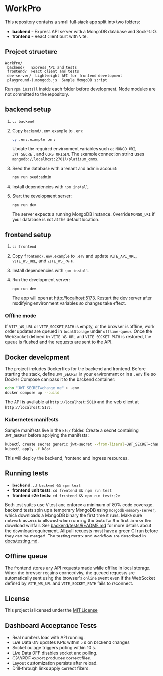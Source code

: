 # WorkPro

This repository contains a small full‑stack app split into two folders:

- **backend** – Express API server with a MongoDB database and Socket.IO.
- **frontend** – React client built with Vite.

## Project structure

```
WorkPro/
 backend/   Express API and tests
 frontend/  React client and tests
 dev-server/  Lightweight API for frontend development
 playground-1.mongodb.js  Sample MongoDB script
```

Run `npm install` inside each folder before development. Node modules are
not committed to the repository.

## backend setup

1. `cd backend`
2. Copy `backend/.env.example` to `.env`:
   ```bash
   cp .env.example .env
   ```
    Update the required environment variables such as `MONGO_URI`, `JWT_SECRET`,
   and `CORS_ORIGIN`. The example connection string uses
   `mongodb://localhost:27017/platinum_cmms`.
 
3. Seed the database with a tenant and admin account:
   ```bash
   npm run seed:admin
   ```
4. Install dependencies with `npm install`.
5. Start the development server:
   ```bash
   npm run dev
   ```
   The server expects a running MongoDB instance. Override `MONGO_URI` if your
   database is not at the default location.

## frontend setup

1. `cd frontend`
2. Copy `frontend/.env.example` to `.env` and update `VITE_API_URL`,
    `VITE_WS_URL`, and `VITE_WS_PATH`.
 
3. Install dependencies with `npm install`.
4. Run the development server:
   ```bash
   npm run dev
   ```
   The app will open at [http://localhost:5173](http://localhost:5173).
   Restart the dev server after modifying environment variables so changes take effect.

### Offline mode

If `VITE_WS_URL` or `VITE_SOCKET_PATH` is empty, or the browser is offline, work order updates are
queued in `localStorage` under `offline-queue`. Once the WebSocket defined by `VITE_WS_URL` and `VITE_SOCKET_PATH` is restored, the queue is flushed and the requests are sent to the API.

## Docker development

The project includes Dockerfiles for the backend and frontend. Before starting
the stack, define `JWT_SECRET` in your environment or in a `.env` file so Docker
Compose can pass it to the backend container:

```bash
echo "JWT_SECRET=change_me" > .env
docker compose up --build
```

The API is available at `http://localhost:5010` and the web client at
`http://localhost:5173`.

### Kubernetes manifests

Sample manifests live in the `k8s/` folder. Create a secret containing
`JWT_SECRET` before applying the manifests:

```bash
kubectl create secret generic jwt-secret --from-literal=JWT_SECRET=change_me
kubectl apply -f k8s/
```

This will deploy the backend, frontend and ingress resources.

## Running tests

- **backend**: `cd backend && npm test`
- **frontend unit tests**: `cd frontend && npm run test`
- **frontend e2e tests**: `cd frontend && npm run test:e2e`

Both test suites use Vitest and enforce a minimum of 80% code coverage. backend
tests spin up a temporary MongoDB using `mongodb-memory-server`, which
downloads a MongoDB binary the first time it runs. Make sure network access is
allowed when running the tests for the first time or the download will fail.
See [backend/tests/README.md](backend/tests/README.md) for more details about
the download requirement. All pull requests must have a green CI run before
they can be merged. The testing matrix and workflow are described in
[docs/testing.md](docs/testing.md).

## Offline queue

The frontend stores any API requests made while offline in local storage. When
the browser regains connectivity, the queued requests are automatically sent
using the browser's `online` event even if the WebSocket defined by `VITE_WS_URL` and `VITE_SOCKET_PATH` fails to reconnect.

## License

This project is licensed under the [MIT License](LICENSE).


## Dashboard Acceptance Tests

- Real numbers load with API running.
- Live Data ON updates KPIs within 5 s on backend changes.
- Socket outage triggers polling within 10 s.
- Live Data OFF disables socket and polling.
- CSV/PDF export produces correct files.
- Layout customization persists after reload.
- Drill-through links apply correct filters.
